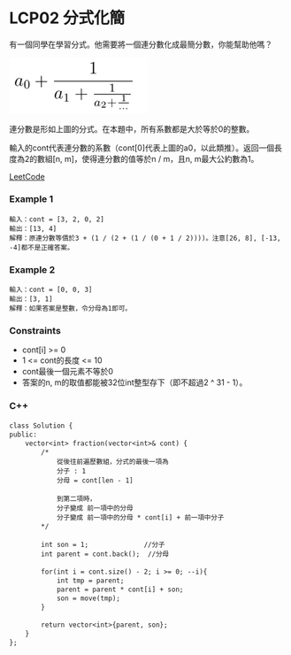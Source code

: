 # LCP02 分式化簡

有一個同學在學習分式。他需要將一個連分數化成最簡分數，你能幫助他嗎？

<img src="img/lcp02.jpg" width = "250"/>

連分數是形如上圖的分式。在本題中，所有系數都是大於等於0的整數。

 

輸入的cont代表連分數的系數（cont[0]代表上圖的a0，以此類推）。返回一個長度為2的數組[n, m]，使得連分數的值等於n / m，且n, m最大公約數為1。
 
[LeetCode](https://leetcode.cn/problems/deep-dark-fraction/)

### Example 1

```
輸入：cont = [3, 2, 0, 2]
輸出：[13, 4]
解釋：原連分數等價於3 + (1 / (2 + (1 / (0 + 1 / 2))))。注意[26, 8], [-13, -4]都不是正確答案。
```

### Example 2

```
輸入：cont = [0, 0, 3]
輸出：[3, 1]
解釋：如果答案是整數，令分母為1即可。
```

### Constraints

* cont[i] >= 0
* 1 <= cont的長度 <= 10
* cont最後一個元素不等於0
* 答案的n, m的取值都能被32位int整型存下（即不超過2 ^ 31 - 1）。

### C++ 

```
class Solution {
public:
    vector<int> fraction(vector<int>& cont) {
        /*
            從後往前遍歷數組，分式的最後一項為
            分子 : 1
            分母 = cont[len - 1]

            到第二項時，
            分子變成 前一項中的分母
            分子變成 前一項中的分母 * cont[i] + 前一項中分子
        */

        int son = 1;              //分子
        int parent = cont.back();  //分母

        for(int i = cont.size() - 2; i >= 0; --i){
            int tmp = parent;
            parent = parent * cont[i] + son;
            son = move(tmp);
        }

        return vector<int>{parent, son};
    }
};
```